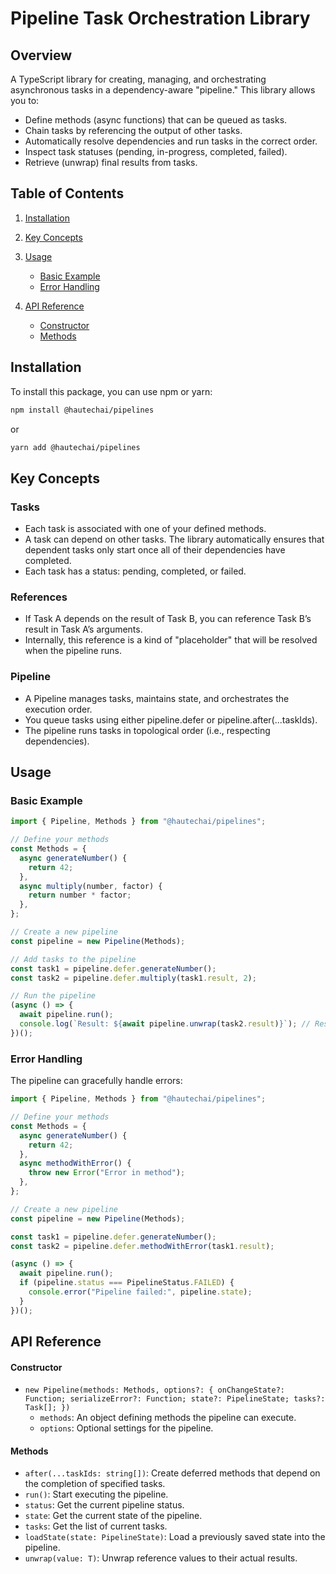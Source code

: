 # Pipeline Task Orchestration Library

## Overview

A TypeScript library for creating, managing, and orchestrating asynchronous tasks in a dependency-aware "pipeline." This library allows you to:

- Define methods (async functions) that can be queued as tasks.
- Chain tasks by referencing the output of other tasks.
- Automatically resolve dependencies and run tasks in the correct order.
- Inspect task statuses (pending, in-progress, completed, failed).
- Retrieve (unwrap) final results from tasks.

## Table of Contents

1. [Installation](#installation)
2. [Key Concepts](#key-concepts)
3. [Usage](#usage)

   - [Basic Example](#basic-example)
   - [Error Handling](#error-handling)

4. [API Reference](#api-reference)
   - [Constructor](#constructor)
   - [Methods](#methods)

## Installation

To install this package, you can use npm or yarn:

```bash
npm install @hautechai/pipelines
```

or

```bash
yarn add @hautechai/pipelines
```

## Key Concepts

### Tasks

- Each task is associated with one of your defined methods.
- A task can depend on other tasks. The library automatically ensures that dependent tasks only start once all of their dependencies have completed.
- Each task has a status: pending, completed, or failed.

### References

- If Task A depends on the result of Task B, you can reference Task B’s result in Task A’s arguments.
- Internally, this reference is a kind of "placeholder" that will be resolved when the pipeline runs.

### Pipeline

- A Pipeline manages tasks, maintains state, and orchestrates the execution order.
- You queue tasks using either pipeline.defer or pipeline.after(...taskIds).
- The pipeline runs tasks in topological order (i.e., respecting dependencies).

## Usage

### Basic Example

```javascript
import { Pipeline, Methods } from "@hautechai/pipelines";

// Define your methods
const Methods = {
  async generateNumber() {
    return 42;
  },
  async multiply(number, factor) {
    return number * factor;
  },
};

// Create a new pipeline
const pipeline = new Pipeline(Methods);

// Add tasks to the pipeline
const task1 = pipeline.defer.generateNumber();
const task2 = pipeline.defer.multiply(task1.result, 2);

// Run the pipeline
(async () => {
  await pipeline.run();
  console.log(`Result: ${await pipeline.unwrap(task2.result)}`); // Result should be 84
})();
```

### Error Handling

The pipeline can gracefully handle errors:

```javascript
import { Pipeline, Methods } from "@hautechai/pipelines";

// Define your methods
const Methods = {
  async generateNumber() {
    return 42;
  },
  async methodWithError() {
    throw new Error("Error in method");
  },
};

// Create a new pipeline
const pipeline = new Pipeline(Methods);

const task1 = pipeline.defer.generateNumber();
const task2 = pipeline.defer.methodWithError(task1.result);

(async () => {
  await pipeline.run();
  if (pipeline.status === PipelineStatus.FAILED) {
    console.error("Pipeline failed:", pipeline.state);
  }
})();
```

## API Reference

#### Constructor

- `new Pipeline(methods: Methods, options?: { onChangeState?: Function; serializeError?: Function; state?: PipelineState; tasks?: Task[]; })`
  - `methods`: An object defining methods the pipeline can execute.
  - `options`: Optional settings for the pipeline.

#### Methods

- `after(...taskIds: string[])`: Create deferred methods that depend on the completion of specified tasks.
- `run()`: Start executing the pipeline.
- `status`: Get the current pipeline status.
- `state`: Get the current state of the pipeline.
- `tasks`: Get the list of current tasks.
- `loadState(state: PipelineState)`: Load a previously saved state into the pipeline.
- `unwrap(value: T)`: Unwrap reference values to their actual results.
